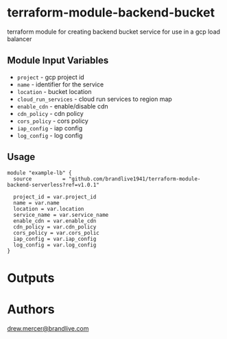 # terraform-module-backend-bucket
terraform module for creating backend bucket service for use in a gcp load balancer

Module Input Variables
----------------------

- `project` - gcp project id
- `name` - identifier for the service
- `location` - bucket location
- `cloud_run_services` - cloud run services to region map
- `enable_cdn` - enable/disable cdn
- `cdn_policy` - cdn policy
- `cors_policy` - cors policy
- `iap_config` - iap config
- `log_config` - log config

Usage
-----

```hcl
module "example-lb" {
  source          = "github.com/brandlive1941/terraform-module-backend-serverless?ref=v1.0.1"

  project_id = var.project_id
  name = var.name
  location = var.location
  service_name = var.service_name
  enable_cdn = var.enable_cdn
  cdn_policy = var.cdn_policy
  cors_policy = var.cors_polic
  iap_config = var.iap_config
  log_config = var.log_config
}
```

Outputs
=======

Authors
=======

drew.mercer@brandlive.com